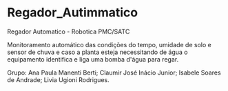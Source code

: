 # Regador_Autimmatico
Regador Automatico - Robotica PMC/SATC

Monitoramento automático das condições do tempo, umidade de solo e sensor de chuva e caso a planta esteja necessitando de água o equipamento identifica e liga uma bomba d'água para regar.
 
Grupo: Ana Paula Manenti Berti; Claumir José Inácio Junior; Isabele Soares de Andrade; Livia Ugioni Rodrigues.
